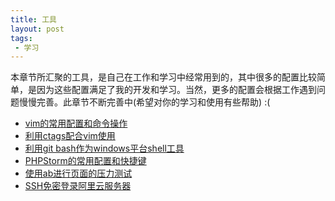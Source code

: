```yaml
---
title: 工具
layout: post
tags:
 - 学习
---
```


本章节所汇聚的工具，是自己在工作和学习中经常用到的，其中很多的配置比较简单，是因为这些配置满足了我的开发和学习。当然，更多的配置会根据工作遇到问题慢慢完善。此章节不断完善中(希望对你的学习和使用有些帮助) :(

- [vim的常用配置和命令操作](http://fromwiz.com/share/s/09FnQG0uDkMA2tyWxz1kLdUr0IRhkT10NkN22dXY1a1sjvVq)
- [利用ctags配合vim使用](http://fromwiz.com/share/s/09FnQG0uDkMA2tyWxz1kLdUr0ibJW43WG4CU2OKO3w0HZ50B)
- [利用git bash作为windows平台shell工具](https://git-for-windows.github.io/)
- [PHPStorm的常用配置和快捷键]()
- [使用ab进行页面的压力测试](http://09a57d2a.wiz03.com/share/s/09FnQG0uDkMA2tyWxz1kLdUr03Kn8T0K5ALR2EdH9l00YAFp)
- [SSH免密登录阿里云服务器](http://09a57d2a.wiz03.com/share/s/09FnQG0uDkMA2tyWxz1kLdUr0DIwkA2ETAdW21saq63cxQ7Z)
